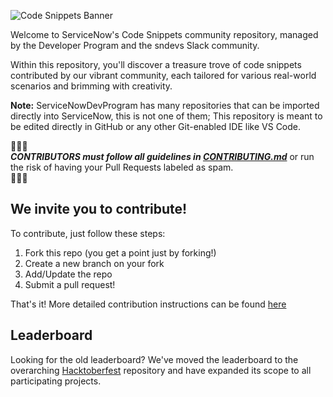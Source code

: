 ![Code Snippets Banner](https://github.com/ServiceNowDevProgram/code-snippets/assets/31702109/f9fa072a-4c0c-426b-8eed-200c6616ff60)

Welcome to ServiceNow's Code Snippets community repository, managed by the Developer Program and the sndevs Slack community.

Within this repository, you'll discover a treasure trove of code snippets contributed by our vibrant community, each tailored for various real-world scenarios and brimming with creativity.

**Note:** ServiceNowDevProgram has many repositories that can be imported directly into ServiceNow, this is not one of them; This repository is meant to be edited directly in GitHub or any other Git-enabled IDE like VS Code.

🔔🔔🔔<br>
***CONTRIBUTORS must follow all guidelines in [CONTRIBUTING.md](CONTRIBUTING.md)*** or run the risk of having your Pull Requests labeled as spam.<br>
🔔🔔🔔

## We invite you to contribute!

To contribute, just follow these steps:

1. Fork this repo (you get a point just by forking!)
2. Create a new branch on your fork
3. Add/Update the repo
4. Submit a pull request!

That's it! More detailed contribution instructions can be found [here](CONTRIBUTING.md)

## Leaderboard

Looking for the old leaderboard? We've moved the leaderboard to the overarching [Hacktoberfest](https://github.com/ServiceNowDevProgram/Hacktoberfest#leaders) repository and have expanded its scope to all participating projects.

